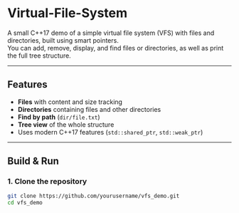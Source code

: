 # Virtual-File-System

A small C++17 demo of a simple virtual file system (VFS) with files and directories, built using smart pointers.  
You can add, remove, display, and find files or directories, as well as print the full tree structure.

---

## Features
- **Files** with content and size tracking
- **Directories** containing files and other directories
- **Find by path** (`dir/file.txt`)
- **Tree view** of the whole structure
- Uses modern C++17 features (`std::shared_ptr`, `std::weak_ptr`)

---

## Build & Run

### 1. Clone the repository
```bash
git clone https://github.com/yourusername/vfs_demo.git
cd vfs_demo
